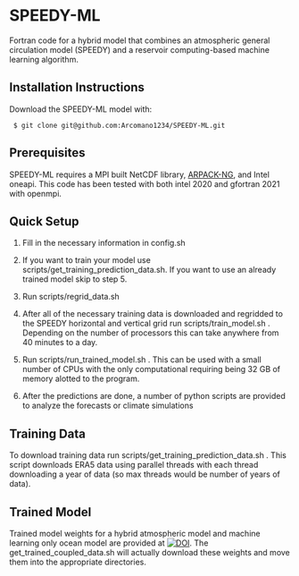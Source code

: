 # SPEEDY-ML

Fortran code for a hybrid model that combines an atmospheric general circulation model (SPEEDY) and a reservoir computing-based machine learning algorithm.

## Installation Instructions
Download the SPEEDY-ML model with:
<pre><code> $ git clone git@github.com:Arcomano1234/SPEEDY-ML.git
</code></pre>

## Prerequisites
SPEEDY-ML requires a MPI built NetCDF library, [ARPACK-NG](https://github.com/opencollab/arpack-ng), and Intel oneapi. 
This code has been tested with both intel 2020 and gfortran 2021 with openmpi. 

## Quick Setup
1. Fill in the necessary information in config.sh

2. If you want to train your model use scripts/get_training_prediction_data.sh. If you want to use an already trained model skip to step 5.

3. Run scripts/regrid_data.sh

4. After all of the necessary training data is downloaded and regridded to the SPEEDY horizontal and vertical grid run scripts/train_model.sh . Depending on the number of processors this can take anywhere from 40 minutes to a day.

5. Run scripts/run_trained_model.sh . This can be used with a small number of CPUs with the only computational requiring being 32 GB of memory alotted to the program.

6. After the predictions are done, a number of python scripts are provided to analyze the forecasts or climate simulations 

## Training Data
To download training data run scripts/get_training_prediction_data.sh . This script downloads ERA5 data using parallel threads with each thread downloading a year of data (so max threads would be number of years of data). 

## Trained Model 
Trained model weights for a hybrid atmospheric model and machine learning only ocean model are provided at [![DOI](https://zenodo.org/badge/DOI/10.5281/zenodo.7222831.svg)](https://doi.org/10.5281/zenodo.7222831). The get_trained_coupled_data.sh will actually download these weights and move them into the appropriate directories.



